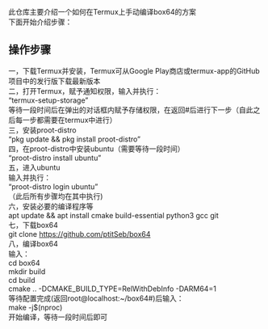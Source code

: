 此仓库主要介绍一个如何在Termux上手动编译box64的方案
<br>
下面开始介绍步骤：
## 操作步骤
一，下载Termux并安装，Termux可从Google Play商店或termux-app的GitHub项目中的发行版下载最新版本
<br>
二，打开Termux，赋予通知权限，输入并执行：
<br>
“termux-setup-storage”
<br>
等待一段时间后在弹出的对话框内赋予存储权限，在返回#后进行下一步（自此之后每一步都需要在termux中进行）
<br>
三，安装proot-distro
<br>
“pkg update && pkg install proot-distro”
<br>
四，在proot-distro中安装ubuntu（需要等待一段时间）
<br>
“proot-distro install ubuntu”
<br>
五，进入ubuntu
<br>
输入并执行：
<br>
“proot-distro login ubuntu”
<br>
（此后所有步骤均在其中执行)
<br>
六，安装必要的编译程序等
<br>
apt update && apt install cmake build-essential python3 gcc git
<br>
七，下载box64
<br>
git clone https://github.com/ptitSeb/box64
<br>
八，编译box64
<br>
输入：
<br>
cd box64
<br>
mkdir build
<br>
cd build
<br>
cmake .. -DCMAKE_BUILD_TYPE=RelWithDebInfo -DARM64=1
<br>
等待配置完成(返回root@localhost:~/box64#)后输入：
<br>
make -j$(nproc)
<br>
开始编译，等待一段时间后即可
